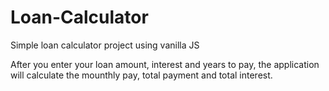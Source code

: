 # Loan-Calculator
Simple loan calculator project using vanilla JS

After you enter your loan amount, interest and years to pay, the application will calculate the mounthly pay, total payment and total interest.
